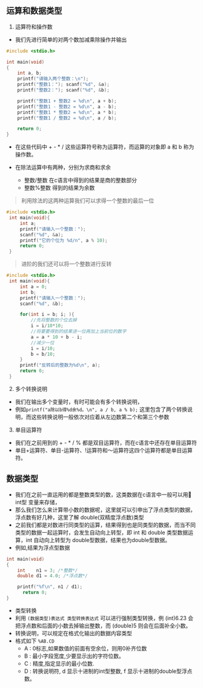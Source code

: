 ## 运算和数据类型
1. 运算符和操作数
- 我们先进行简单的对两个数加减乘除操作并输出
```c
#include <stdio.h>

int main(void)
{
    int a, b;
    printf("请输入两个整数：\n");
    printf("整数1："); scanf("%d", &a);
    printf("整数2："); scanf("%d", &b);

    printf("整数1 + 整数2 = %d\n", a + b);
    printf("整数1 - 整数2 = %d\n", a - b);
    printf("整数1 * 整数2 = %d\n", a * b);
    printf("整数1 / 整数2 = %d\n", a / b);

    return 0;
}
```
- 在这些代码中 + - * / 这些运算符号称为运算符，而运算的对象即 a 和 b 称为操作数。

- 在除法运算中有两种，分别为求商和求余
  - 整数/整数  在c语言中得到的结果是商的整数部分
  - 整数%整数  得到的结果为余数
> 利用除法的这两种运算我们可以求得一个整数的最后一位
```c
#include <stdio.h>
 int main(void){
     int a;
     printf("请输入一个整数：");
     scanf("%d", &a);
     printf("它的个位为 %d/n", a % 10);
     return 0;
 }
```
> 进阶的我们还可以将一个整数进行反转
```c
#include <stdio.h>
 int main(void){
     int a = 0;
     int b;
     printf("请输入一个整数：");
     scanf("%d", &b);

     for(int i = b; i; ){
         //先将整数的个位去掉
         i = i/10*10;
         //将要要得到的结果进一位再加上当前位的数字
         a = a * 10 + b - i;
         //减少一位
         i = i/10;
         b = b/10;
     }
     printf("反转后的整数为%d\n", a);
     return 0;
 }
```

2. 多个转换说明  
- 我们在输出多个变量时，有时可能会有多个转换说明，
- 例如`printf("a除以b得%d余%d。\n", a / b, a % b);` 这里包含了两个转换说明，而这些转换说明一般依次对应着从左边数第二个和第三个参数

3. 单目运算符
- 我们在之前用到的 + - * / % 都是双目运算符，而在c语言中还存在单目运算符
- 单目+运算符、单目-运算符、!运算符和〜运算符这四个运算符都是单目运算符。

## 数据类型
- 我们在之前一直运用的都是整数类型的数，这类数据在c语言中一般可以用 int型 变量来存储，
- 那么我们怎么来计算带小数的数据呢，这里就可以引申出了浮点类型的数据，浮点数有好几种，这里了解 double(双精度浮点数)类型
- 之前我们都是对数进行同类型的运算，结果得到也是同类型的数据，而当不同类型的数据一起运算时，会发生自动向上转型，即 int 和 double 类型数据运算，int 自动向上转型为 double型数据，结果也为double型数据。
- 例如,结果为浮点型数据
```c
int main(void)
{
    int    n1 = 3; /*整数*/
    double d1 = 4.0; /*浮点数*/

    printf("%f\n", n1 / d1);
      return 0;
}
```

- 类型转换
- 利用 `(数据类型)表达式 类型转换表达式` 可以进行强制类型转换，例 (int)6.23 会把浮点数和后面的小数去掉输出整数，而 (double)5 则会在后面补全小数。
- 转换说明，可以规定在格式化输出的数据内容类型
- 格式如下 `%AB.CD`
   - A : 0标志,如果数值的前面有空余位，则用0补齐位数
   - B : 最小字段宽度,少要显示出的字符位数。
   - C : 精度,指定显示的最小位数.
   - D : 转换说明符, d 显示十进制的int型整数, f 显示十进制的double型浮点数。
